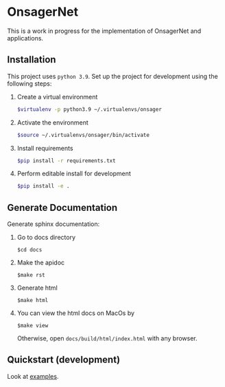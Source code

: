 # OnsagerNet

This is a work in progress for the implementation of OnsagerNet and applications.

## Installation

This project uses `python 3.9`. Set up the project for development using the following steps:

1. Create a virtual environment
    ```bash
    $virtualenv -p python3.9 ~/.virtualenvs/onsager
    ```
2. Activate the environment
    ```bash
    $source ~/.virtualenvs/onsager/bin/activate
    ```
3. Install requirements
    ```bash
    $pip install -r requirements.txt
    ```
4. Perform editable install for development
    ```bash
    $pip install -e .
    ```

## Generate Documentation

Generate sphinx documentation:

1. Go to docs directory
    ```shell
    $cd docs
    ```
2. Make the apidoc
    ```shell
    $make rst
    ```
3. Generate html
    ```shell
    $make html
    ```
4. You can view the html docs on MacOs by
    ```shell
    $make view
    ```
    Otherwise, open `docs/build/html/index.html` with any browser.

## Quickstart (development)

Look at [examples](./examples).

